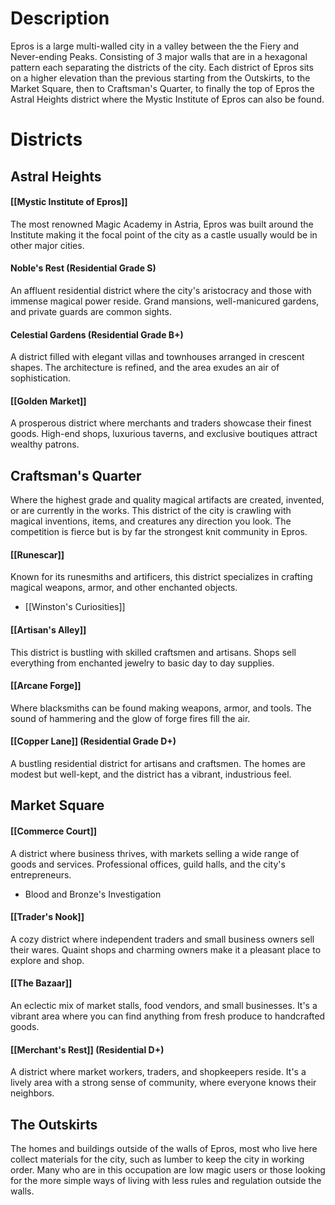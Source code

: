 
# Description

Epros is a large multi-walled city in a valley between the the Fiery and Never-ending Peaks. Consisting of 3 major walls that are in a hexagonal pattern each separating the districts of the city. Each district of Epros sits on a higher elevation than the previous starting from the Outskirts, to the Market Square, then to Craftsman's Quarter, to finally the top of Epros the Astral Heights district where the Mystic Institute of Epros can also be found.

# Districts

##  Astral Heights

#### [[Mystic Institute of Epros]]
The most renowned Magic Academy in Astria, Epros was built around the Institute making it the focal point of the city as a castle usually would be in other major cities.

#### Noble's Rest (Residential Grade S)
An affluent residential district where the city's aristocracy and those with immense magical power reside. Grand mansions, well-manicured gardens, and private guards are common sights.

#### Celestial Gardens (Residential Grade B+) 
A district filled with elegant villas and townhouses arranged in crescent shapes. The architecture is refined, and the area exudes an air of sophistication.

#### [[Golden Market]]
A prosperous district where merchants and traders showcase their finest goods. High-end shops, luxurious taverns, and exclusive boutiques attract wealthy patrons.


## Craftsman's Quarter

Where the highest grade and quality magical artifacts are created, invented, or are currently in the works. This district of the city is crawling with magical inventions, items, and creatures any direction you look. The competition is fierce but is by far the strongest knit community in Epros.

#### [[Runescar]]
Known for its runesmiths and artificers, this district specializes in crafting magical weapons, armor, and other enchanted objects. 

- [[Winston's Curiosities]]

#### [[Artisan's Alley]]
This district is bustling with skilled craftsmen and artisans. Shops sell everything from enchanted jewelry to basic day to day supplies. 

#### [[Arcane Forge]]
Where blacksmiths can be found making weapons, armor, and tools. The sound of hammering and the glow of forge fires fill the air.

#### [[Copper Lane]] (Residential Grade D+)
A bustling residential district for artisans and craftsmen. The homes are modest but well-kept, and the district has a vibrant, industrious feel.

## Market Square

#### [[Commerce Court]]
A district where business thrives, with markets selling a wide range of goods and services. Professional offices, guild halls, and the city's entrepreneurs.

- Blood and Bronze's Investigation

#### [[Trader's Nook]]
A cozy district where independent traders and small business owners sell their wares. Quaint shops and charming owners make it a pleasant place to explore and shop.

#### [[The Bazaar]]
An eclectic mix of market stalls, food vendors, and small businesses. It's a vibrant area where you can find anything from fresh produce to handcrafted goods.

#### [[Merchant's Rest]] (Residential D+)
A district where market workers, traders, and shopkeepers reside. It's a lively area with a strong sense of community, where everyone knows their neighbors.

## The Outskirts

The homes and buildings outside of the walls of Epros, most who live here collect materials for the city, such as lumber to keep the city in working order. Many who are in this occupation are low magic users or those looking for the more simple ways of living with less rules and regulation outside the walls.



